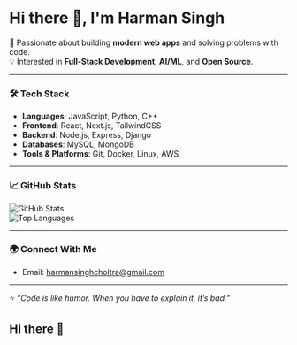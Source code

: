 # Hi there 👋, I'm Harman Singh  

🚀 Passionate about building **modern web apps** and solving problems with code.  
💡 Interested in **Full-Stack Development**, **AI/ML**, and **Open Source**.  

---

### 🛠️ Tech Stack
- **Languages**: JavaScript, Python, C++  
- **Frontend**: React, Next.js, TailwindCSS  
- **Backend**: Node.js, Express, Django  
- **Databases**: MySQL, MongoDB  
- **Tools & Platforms**: Git, Docker, Linux, AWS  

---

### 📈 GitHub Stats
![GitHub Stats](https://github-readme-stats.vercel.app/api?username=Col44446&show_icons=true&theme=radical)  
![Top Languages](https://github-readme-stats.vercel.app/api/top-langs/?username=col44446&layout=compact&theme=radical)  

---

### 🌍 Connect With Me
- Email: harmansinghcholtra@gmail.com 

---

⭐️ *“Code is like humor. When you have to explain it, it’s bad.”*  
## Hi there 👋

<!--
**Col44446/Col44446** is a ✨ _special_ ✨ repository because its `README.md` (this file) appears on your GitHub profile.

Here are some ideas to get you started:

- 🔭 I’m currently working on ...
- 🌱 I’m currently learning ...
- 👯 I’m looking to collaborate on ...
- 🤔 I’m looking for help with ...
- 💬 Ask me about ...
- 📫 How to reach me: ...
- 😄 Pronouns: ...
- ⚡ Fun fact: ...
-->
